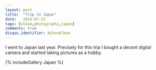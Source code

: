 ```yaml
---
layout: post
title:  "Trip to Japan"
date:   2018-07-23
tags: [album,photography,japan]
comments: true
disqus_identifier: NihonAlbum
---
```


I went to Japan last year. Precisely for this trip I bought a decent digital camera and started taking pictures as a hobby.



{% includeGallery Japan %}